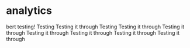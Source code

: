 # analytics
bert testing!
Testing
Testing it through
Testing
Testing it through
Testing it through
Testing it through
Testing it through
Testing it through
Testing it through

